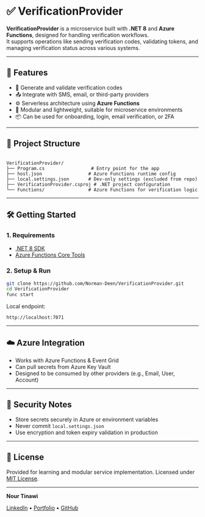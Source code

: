 # ✅ VerificationProvider

**VerificationProvider** is a microservice built with **.NET 8** and **Azure Functions**, designed for handling verification workflows.  
It supports operations like sending verification codes, validating tokens, and managing verification status across various systems.

---

## 🚀 Features

- 🔐 Generate and validate verification codes  
- 📤 Integrate with SMS, email, or third-party providers  
- ⚙️ Serverless architecture using **Azure Functions**  
- 🧱 Modular and lightweight, suitable for microservice environments  
- 📦 Can be used for onboarding, login, email verification, or 2FA

---

## 📁 Project Structure

```

VerificationProvider/
├── Program.cs                 # Entry point for the app
├── host.json                 # Azure Functions runtime config
├── local.settings.json       # Dev-only settings (excluded from repo)
├── VerificationProvider.csproj # .NET project configuration
└── Functions/                # Azure Functions for verification logic

````

---

## 🛠️ Getting Started

### 1. Requirements

- [.NET 8 SDK](https://dotnet.microsoft.com/en-us/download)  
- [Azure Functions Core Tools](https://learn.microsoft.com/en-us/azure/azure-functions/functions-run-local)

### 2. Setup & Run

```bash
git clone https://github.com/Norman-Deen/VerificationProvider.git
cd VerificationProvider
func start
````

Local endpoint:

```
http://localhost:7071
```

---

## ☁️ Azure Integration

* Works with Azure Functions & Event Grid
* Can pull secrets from Azure Key Vault
* Designed to be consumed by other providers (e.g., Email, User, Account)

---

## 🔐 Security Notes

* Store secrets securely in Azure or environment variables
* Never commit `local.settings.json`
* Use encryption and token expiry validation in production

---

## 📄 License

Provided for learning and modular service implementation.
Licensed under [MIT License](LICENSE).

---

**Nour Tinawi**

[LinkedIn](https://www.linkedin.com/in/nour-tinawi) • [Portfolio](https://www.pure-art.co) • [GitHub](https://github.com/Norman-Deen)
